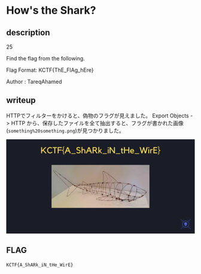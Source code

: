# How's the Shark?

## description

25

Find the flag from the following.

Flag Format: KCTF{ThE_FlAg_hEre}

Author : TareqAhamed

## writeup

HTTPでフィルターをかけると、偽物のフラグが見えました。
Export Objects -> HTTP から、保存したファイルを全て抽出すると、フラグが書かれた画像(`something%20something.png`)が見つかりました。

![something](something_something.png)

## FLAG

```txt
KCTF{A_ShARk_iN_tHe_WirE}
```
